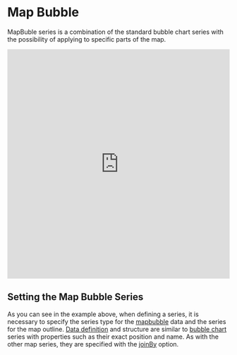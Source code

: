 Map Bubble
==========

MapBuble series is a combination of the standard bubble chart series with the possibility of applying to specific parts of the map.

<iframe style="width: 100%; height: 520px; border: none;" src="https://jsfiddle.net/gh/get/library/pure/highcharts/highcharts/tree/master/samples/maps/demo/map-bubble" allow="fullscreen"></iframe>

Setting the Map Bubble Series
-----------------------------
As you can see in the example above, when defining a series, it is necessary to specify the series type for the [mapbubble](https://api.highcharts.com/highmaps/series.mapline) data and the series for the map outline. [Data definition](https://api.highcharts.com/highmaps/series.mapbubble.data) and structure are similar to [bubble chart](https://api.highcharts.com/highcharts/series.bubble.data) series with properties such as their exact position and name. As with the other map series, they are specified with the [joinBy](https://api.highcharts.com/highmaps/plotOptions.series.joinBy) option.


